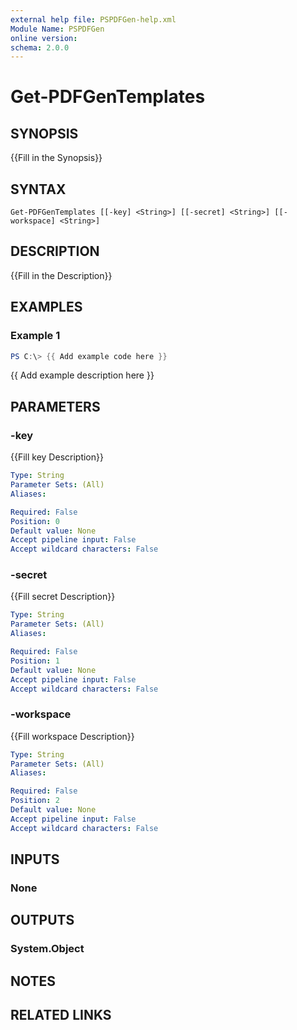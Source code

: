 ```yaml
---
external help file: PSPDFGen-help.xml
Module Name: PSPDFGen
online version:
schema: 2.0.0
---
```


# Get-PDFGenTemplates

## SYNOPSIS
{{Fill in the Synopsis}}

## SYNTAX

```
Get-PDFGenTemplates [[-key] <String>] [[-secret] <String>] [[-workspace] <String>]
```

## DESCRIPTION
{{Fill in the Description}}

## EXAMPLES

### Example 1
```powershell
PS C:\> {{ Add example code here }}
```

{{ Add example description here }}

## PARAMETERS

### -key
{{Fill key Description}}

```yaml
Type: String
Parameter Sets: (All)
Aliases:

Required: False
Position: 0
Default value: None
Accept pipeline input: False
Accept wildcard characters: False
```

### -secret
{{Fill secret Description}}

```yaml
Type: String
Parameter Sets: (All)
Aliases:

Required: False
Position: 1
Default value: None
Accept pipeline input: False
Accept wildcard characters: False
```

### -workspace
{{Fill workspace Description}}

```yaml
Type: String
Parameter Sets: (All)
Aliases:

Required: False
Position: 2
Default value: None
Accept pipeline input: False
Accept wildcard characters: False
```

## INPUTS

### None

## OUTPUTS

### System.Object
## NOTES

## RELATED LINKS
